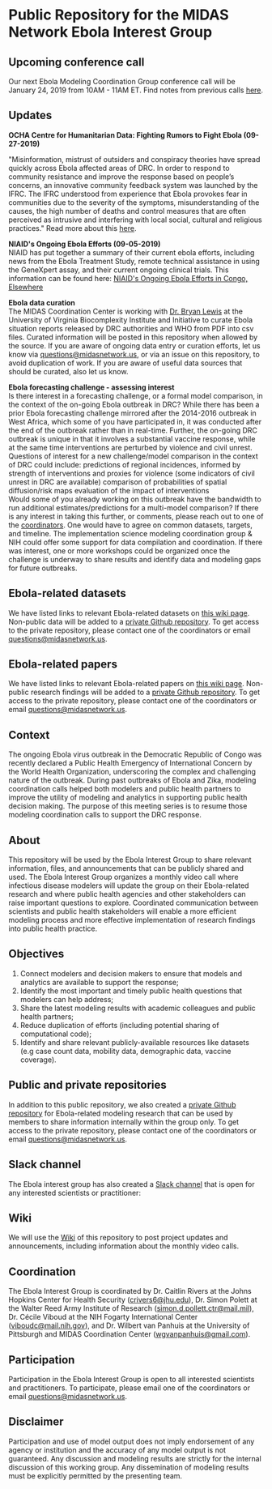 # Public Repository for the MIDAS Network Ebola Interest Group

## Upcoming conference call
Our next Ebola Modeling Coordination Group conference call will be January 24, 2019 from 10AM - 11AM ET. Find notes from previous calls [here](https://github.com/midas-network/ebola-public/tree/master/Calls).

## Updates

**OCHA Centre for Humanitarian Data: Fighting Rumors to Fight Ebola (09-27-2019)**

"Misinformation, mistrust of outsiders and conspiracy theories have spread quickly across Ebola affected areas of DRC. In order to respond to community resistance and improve the response based on people’s concerns, an innovative community feedback system was launched by the IFRC. The IFRC understood from experience that Ebola provokes fear in communities due to the severity of the symptoms, misunderstanding of the causes, the high number of deaths and control measures that are often perceived as intrusive and interfering with local social, cultural and religious practices." Read more about this [here](https://centre.humdata.org/fighting-rumors-to-fight-ebola/?utm_medium=mailchimp&utm_content=newsletter).

**NIAID's Ongoing Ebola Efforts (09-05-2019)**   
NIAID has put together a summary of their current ebola efforts, including news from the Ebola Treatment Study, remote technical assistance in using the GeneXpert assay, and their current ongoing clinical trials. This information can be found here: [NIAID's Ongoing Ebola Efforts in Congo, Elsewhere](https://www.niaid.nih.gov/grants-contracts/niaid-ongoing-ebola-efforts-congo-elsewhere?utm_campaign=+39669605&utm_content=&utm_medium=email&utm_source=govdelivery&utm_term=)

**Ebola data curation**  
The MIDAS Coordination Center is working with [Dr. Bryan Lewis](https://biocomplexity.virginia.edu/bryan-lewis) at the University of Virginia Biocomplexity Institute and Initiative to curate Ebola situation reports released by DRC authorities and WHO from PDF into csv files. Curated information will be posted in this repository when allowed by the source. If you are aware of ongoing data entry or curation efforts, let us know via questions@midasnetwork.us, or via an issue on this repository, to avoid duplication of work. If you are aware of useful data sources that should be curated, also let us know. 

**Ebola forecasting challenge - assessing interest**  
Is there interest in a forecasting challenge, or a formal model comparison, in the context of the on-going Ebola outbreak in DRC? While there has been a prior Ebola forecasting challenge mirrored after the 2014-2016 outbreak in West Africa, which some of you have participated in, it was conducted after the end of the outbreak rather than in real-time. Further, the on-going DRC outbreak is unique in that it involves a substantial vaccine response, while at the same time interventions are perturbed by violence and civil unrest. Questions of interest for a new challenge/model comparison in the context of DRC could include:
predictions of regional incidences, informed by strength of interventions and proxies for violence (some indicators of civil unrest in DRC are available) 
comparison of probabilities of spatial diffusion/risk maps
evaluation of the impact of interventions  
Would some of you already working on this outbreak have the bandwidth to run additional estimates/predictions for a multi-model comparison? If there is any interest in taking this further, or comments, please reach out to one of the [coordinators](https://github.com/midas-network/ebola-public). One would have to agree on common datasets, targets, and timeline. The implementation science modeling coordination group & NIH could offer some support for data compilation and coordination. If there was interest, one or more workshops could be organized once the challenge is underway to share results and identify data and modeling gaps for future outbreaks.

## Ebola-related datasets
We have listed links to relevant Ebola-related datasets on [this wiki page](https://github.com/midas-network/ebola-public/wiki/Links-to-useful-data-sources-relevant-for-Ebola-modeling-research). Non-public data will be added to a [private Github repository](https://github.com/midas-network/ebola-private/blob/master/README.md). To get access to the private repository, please contact one of the coordinators or email questions@midasnetwork.us. 


## Ebola-related papers
We have listed links to relevant Ebola-related papers on [this wiki page](https://github.com/midas-network/ebola-public/wiki/Links-to-literature-relevant-for-Ebola-modeling-research). Non-public research findings will be added to a [private Github repository](https://github.com/midas-network/ebola-private/blob/master/README.md). To get access to the private repository, please contact one of the coordinators or email questions@midasnetwork.us. 

## Context
The ongoing Ebola virus outbreak in the Democratic Republic of Congo was recently declared a Public Health Emergency of International Concern by the World Health Organization, underscoring the complex and challenging nature of the outbreak. During past outbreaks of Ebola and Zika, modeling coordination calls helped both modelers and public health partners to improve the utility of modeling and analytics in supporting public health decision making. The purpose of this meeting series is to resume those modeling coordination calls to support the DRC response. 

## About
This repository will be used by the Ebola Interest Group to share relevant information, files, and announcements that can be publicly shared and used. The Ebola Interest Group organizes a monthly video call where infectious disease modelers will update the group on their Ebola-related research and where public health agencies and other stakeholders can raise important questions to explore. Coordinated communication between scientists and public health stakeholders will enable a more efficient modeling process and more effective implementation of research findings into public health practice. 

## Objectives
1. Connect modelers and decision makers to ensure that models and analytics are available to support the response;
2. Identify the most important and timely public health questions that modelers can help address;
3. Share the latest modeling results with academic colleagues and public health partners;
4. Reduce duplication of efforts (including potential sharing of computational code);
5. Identify and share relevant publicly-available resources like datasets (e.g case count data, mobility data, demographic data, vaccine coverage).

## Public and private repositories
In addition to this public repository, we also created a [private Github repository](https://github.com/midas-network/ebola-private/blob/master/README.md) for Ebola-related modeling research that can be used by members to share information internally within the group only. To get access to the private repository, please contact one of the coordinators or email questions@midasnetwork.us. 

## Slack channel
The Ebola interest group has also created a [Slack channel](https://join.slack.com/t/ebolamcg/shared_invite/enQtNzIwMDM1OTIwMDgxLTg4ZDEwMDA0MDAxODE2NTdmZmQxMmM5MDMyNmY3YzI2NDUwNDhhM2M1YWYyMjU3MDY3ZDE1ZjkzZGFmMzg5NDg) that is open for any interested scientists or practitioner: 

## Wiki
We will use the [Wiki](https://github.com/midas-network/ebola-public/wiki) of this repository to post project updates and announcements, including information about the monthly video calls. 

## Coordination
The Ebola Interest Group is coordinated by Dr. Caitlin Rivers at the Johns Hopkins Center for Health Security (crivers6@jhu.edu), Dr. Simon Polett at the Walter Reed Army Institute of Research (simon.d.pollett.ctr@mail.mil), Dr. Cécile Viboud at the NIH Fogarty International Center (viboudc@mail.nih.gov), and Dr. Wilbert van Panhuis at the University of Pittsburgh and MIDAS Coordination Center (wgvanpanhuis@gmail.com). 

## Participation
Participation in the Ebola Interest Group is open to all interested scientists and practitioners. To participate, please email one of the coordinators or email questions@midasnetwork.us. 

## Disclaimer
Participation and use of model output does not imply endorsement of any agency or institution and the accuracy of any model output is not guaranteed. Any discussion and modeling results are strictly for the internal discussion of this working group. Any dissemination of modeling results must be explicitly permitted by the presenting team. 


